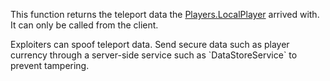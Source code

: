 This function returns the teleport data the [Players.LocalPlayer](https://developer.roblox.com/en-us/api-reference/property/Players/LocalPlayer) arrived with. It can only be called from the client.

Exploiters can spoof teleport data. Send secure data such as player currency through a server-side service such as \`DataStoreService\` to prevent tampering.